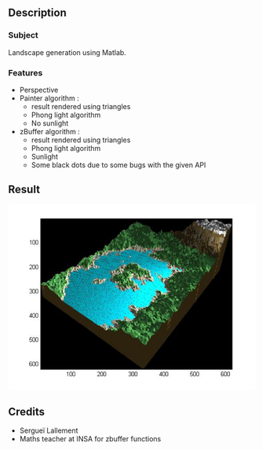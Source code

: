 ## Description
### Subject
Landscape generation using Matlab.

### Features
* Perspective
* Painter algorithm :
	- result rendered using triangles
	- Phong light algorithm
	- No sunlight
* zBuffer algorithm :
	- result rendered using triangles
	- Phong light algorithm
	- Sunlight
	- Some black dots due to some bugs with the given API

## Result
![Error displaying pitcure](https://raw.githubusercontent.com/MartinRemi/Landscape-generator/master/result.jpg)

## Credits
- Sergueï Lallement
- Maths teacher at INSA for zbuffer functions